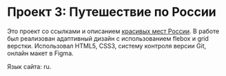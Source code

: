 # Проект 3: Путешествие по России

Это проект со ссылками и описанием [красивых мест России](https://some-body228.github.io/russian-travel/index.html). В работе был реализован адаптивный дизайн c использованием flebox и grid верстки. Использовал HTML5, CSS3, систему контроля версии Git, онлайн макет в Figma. 

Язык сайта: ru.
